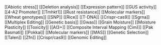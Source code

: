 [[Abiotic stress]]
[[Deletion analysis]]
[[Expression pattern]]
[[GUS activity]]
[[4-A2 Promoter]]
[[Tmhkt1]]
[[Rust resistance]]
[[Molecular markers]]
[[Wheat genotypes]]
[[SNP]]
[[Rice]]
[[T-DNA]]
[[Crispr-cas9]]
[[Sgrna]]
[[Multiplex Editing]]
[[Genetic basis]]
[[Gwas]]
[[Grain Moisture]]
[[Moisture Plasticity]]
[[Toxicity]]
[[Al3+]]
[[Composite Interval Mapping (Cim)]]
[[Pak Basmati]]
[[Pokkai]]
[[Molecular markers]]
[[MAS]]
[[Genetic Selection]]
[[Talen]]
[[Zfn]]
[[Crispr/cas9]]
[[Genomic Editing]]
